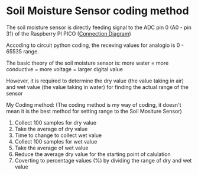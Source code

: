 # Soil Moisture Sensor coding method

The soil moisture sensor is directly feeding signal to the ADC pin 0 (A0 - pin 31) of the Raspberry PI PICO ([Connection Diagram][link - TCP readme])

Accoding to circuit python coding, the receving values for analogio is 0 - 65535 range.

The basic theory of the soil moisture sensor is: more water = more conductive = more voltage  = larger digital value 

However, it is required to determine the dry value (the value taking in air) and wet value (the value taking in water) for finding the actual range of the sensor

My Coding method: (The coding method is my way of coding, it doesn't mean it is the best method for setting range to the Soil Mositure Sensor)

1. Collect 100 samples for dry value 
2. Take the average of dry value
3. Time to change to collect wet value
4. Collect 100 samples for wet value
5. Take the average of wet value
6. Reduce the average dry value for the starting point of calulation
7. Coverting to percentage values (%) by dividing the range of dry and wet value 

[link - TCP readme]: https://github.com/ronpang/WIZnet-HK_Ron/tree/main/TCP#readme
